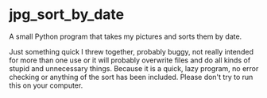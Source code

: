 # jpg_sort_by_date
A small Python program that takes my pictures and sorts them by date.

Just something quick I threw together, probably buggy, not really intended for more than one use or it will probably overwrite files and do all kinds of stupid and unnecessary things.
Because it is a quick, lazy program, no error checking or anything of the sort has been included. Please don't try to run this on your computer. 
